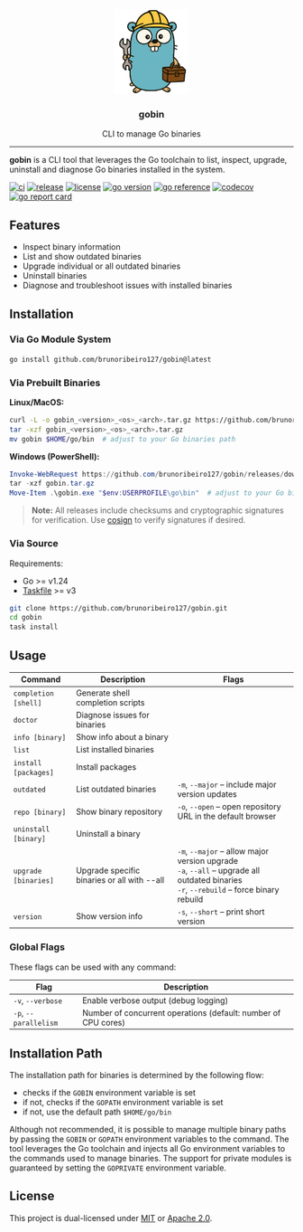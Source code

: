 <p align="center">
    <img alt="gobin logo" src="assets/gobin-logo.png" height="150" />
    <h3 align="center">gobin</h3>
    <p align="center">CLI to manage Go binaries</p>
</p>

---

**gobin** is a CLI tool that leverages the Go toolchain to list, inspect, upgrade, uninstall and diagnose Go binaries installed in the system.

[![ci](https://img.shields.io/github/actions/workflow/status/brunoribeiro127/gobin/ci.yml?&branch=main)](https://github.com/brunoribeiro127/gobin/actions/workflows/ci.yml)
[![release](https://img.shields.io/github/v/release/brunoribeiro127/gobin.svg)](https://github.com/brunoribeiro127/gobin/releases/latest)
[![license](https://img.shields.io/badge/license-MIT%20or%20Apache--2.0-blue.svg)](#license)
[![go version](https://img.shields.io/github/go-mod/go-version/brunoribeiro127/gobin)](./go.mod)
[![go reference](https://pkg.go.dev/badge/github.com/brunoribeiro127/gobin.svg)](https://pkg.go.dev/github.com/brunoribeiro127/gobin)
[![codecov](https://codecov.io/github/brunoribeiro127/gobin/graph/badge.svg?token=KPQGGWGGCC)](https://codecov.io/github/brunoribeiro127/gobin)
[![go report card](https://goreportcard.com/badge/github.com/brunoribeiro127/gobin)](https://goreportcard.com/report/github.com/brunoribeiro127/gobin)

## Features

- Inspect binary information
- List and show outdated binaries
- Upgrade individual or all outdated binaries
- Uninstall binaries
- Diagnose and troubleshoot issues with installed binaries

## Installation

### Via Go Module System

```sh
go install github.com/brunoribeiro127/gobin@latest
```

### Via Prebuilt Binaries

**Linux/MacOS:**
```sh
curl -L -o gobin_<version>_<os>_<arch>.tar.gz https://github.com/brunoribeiro127/gobin/releases/download/v<version>/gobin_<version>_<os>_<arch>.tar.gz
tar -xzf gobin_<version>_<os>_<arch>.tar.gz
mv gobin $HOME/go/bin  # adjust to your Go binaries path
```

**Windows (PowerShell):**
```powershell
Invoke-WebRequest https://github.com/brunoribeiro127/gobin/releases/download/v<version>/gobin_<version>_windows_<arch>.tar.gz -OutFile gobin.tar.gz
tar -xzf gobin.tar.gz
Move-Item .\gobin.exe "$env:USERPROFILE\go\bin"  # adjust to your Go binaries path
```

> **Note:** All releases include checksums and cryptographic signatures for verification. Use [cosign](https://docs.sigstore.dev/cosign/installation/) to verify signatures if desired.

### Via Source

Requirements:
- Go >= v1.24
- [Taskfile](https://taskfile.dev/installation/) >= v3

```sh
git clone https://github.com/brunoribeiro127/gobin.git
cd gobin
task install
```

## Usage

| Command              | Description                                 | Flags                                                                                             |
|----------------------|---------------------------------------------|---------------------------------------------------------------------------------------------------|
| `completion [shell]` | Generate shell completion scripts           |                                                                                                   |
| `doctor`             | Diagnose issues for binaries                |                                                                                                   |
| `info [binary]`      | Show info about a binary                    |                                                                                                   |
| `list`               | List installed binaries                     |                                                                                                   |
| `install [packages]` | Install packages                            |                                                                                                   |
| `outdated`           | List outdated binaries                      | `-m`, `--major` – include major version updates                                                   |
| `repo [binary]`      | Show binary repository                      | `-o`, `--open` – open repository URL in the default browser                                       |
| `uninstall [binary]` | Uninstall a binary                          |                                                                                                   |
| `upgrade [binaries]` | Upgrade specific binaries or all with --all | `-m`, `--major` – allow major version upgrade<br>`-a`, `--all` – upgrade all outdated binaries<br>`-r`, `--rebuild` – force binary rebuild |
| `version`            | Show version info                           | `-s`, `--short` – print short version                                                             |

### Global Flags

These flags can be used with any command:

| Flag | Description |
|------|-------------|
| `-v`, `--verbose` | Enable verbose output (debug logging) |
| `-p`, `--parallelism` | Number of concurrent operations (default: number of CPU cores) |

## Installation Path

The installation path for binaries is determined by the following flow:
- checks if the `GOBIN` environment variable is set
- if not, checks if the `GOPATH` environment variable is set
- if not, use the default path `$HOME/go/bin`

Although not recommended, it is possible to manage multiple binary paths by passing the `GOBIN` or `GOPATH` environment variables to the command. The tool leverages the Go toolchain and injects all Go environment variables to the commands used to manage binaries. The support for private modules is guaranteed by setting the `GOPRIVATE` environment variable.

## License

This project is dual-licensed under [MIT](LICENSE-MIT) or [Apache 2.0](LICENSE-APACHE).
